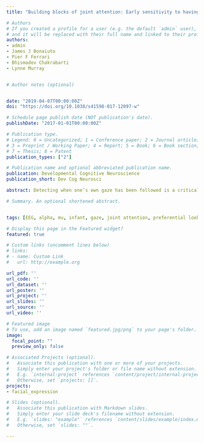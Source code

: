 ```yaml
---
title: "Building blocks of joint attention: Early sensitivity to having one’s own gaze followed"

# Authors
# If you created a profile for a user (e.g. the default `admin` user), write the username (folder name) here 
# and it will be replaced with their full name and linked to their profile.
authors:
- admin
- James J Bonaiuto
- Pier F Ferrari
- Bhismadev Chakrabarti
- Lynne Murray


# Author notes (optional)


date: "2019-04-07T00:00:00Z"
doi: "https://doi.org/10.1038/s41598-017-12097-w"

# Schedule page publish date (NOT publication's date).
publishDate: "2017-01-01T00:00:00Z"

# Publication type.
# Legend: 0 = Uncategorized; 1 = Conference paper; 2 = Journal article;
# 3 = Preprint / Working Paper; 4 = Report; 5 = Book; 6 = Book section;
# 7 = Thesis; 8 = Patent
publication_types: ["2"]

# Publication name and optional abbreviated publication name.
publication: Developmental Cognitive Neuroscience
publication_short: Dev Cog Neurosci

abstract: Detecting when one’s own gaze has been followed is a critical component of joint attention, but little is known about its development. To address this issue, we used electroencephalography (EEG) to record infant neural responses at 6.5 and 9.5 months during observation of an adult either turning to look at the same object as the infant (congruent actor), or turning to look at a different object (incongruent actor). We also used a preferential looking paradigm to investigate whether infants would demonstrate a preference for the congruent versus incongruent actor. Greater suppression of alpha band activity in the congruent compared to incongruent condition was revealed at both ages in central and parietal regions. However, the effect of congruency on alpha suppression was stronger at 9.5 months, and only at this age did infants demonstrate a preference towards looking at the congruent actor. Together, these results suggest that although infants are sensitive to others’ gaze following from early on, important neural and behavioural developments occur between 6.5 and 9.5 months.

# Summary. An optional shortened abstract.


tags: [EEG, alpha, mu, infant, gaze, joint attention, preferential looking]

# Display this page in the Featured widget?
featured: true

# Custom links (uncomment lines below)
# links:
# - name: Custom Link
#   url: http://example.org

url_pdf: ''
url_code: ''
url_dataset: ''
url_poster: ''
url_project: ''
url_slides: ''
url_source: ''
url_video: ''

# Featured image
# To use, add an image named `featured.jpg/png` to your page's folder. 
image:
  focal_point: ""
  preview_only: false

# Associated Projects (optional).
#   Associate this publication with one or more of your projects.
#   Simply enter your project's folder or file name without extension.
#   E.g. `internal-project` references `content/project/internal-project/index.md`.
#   Otherwise, set `projects: []`.
projects:
- facial_expression

# Slides (optional).
#   Associate this publication with Markdown slides.
#   Simply enter your slide deck's filename without extension.
#   E.g. `slides: "example"` references `content/slides/example/index.md`.
#   Otherwise, set `slides: ""`.

---
```




